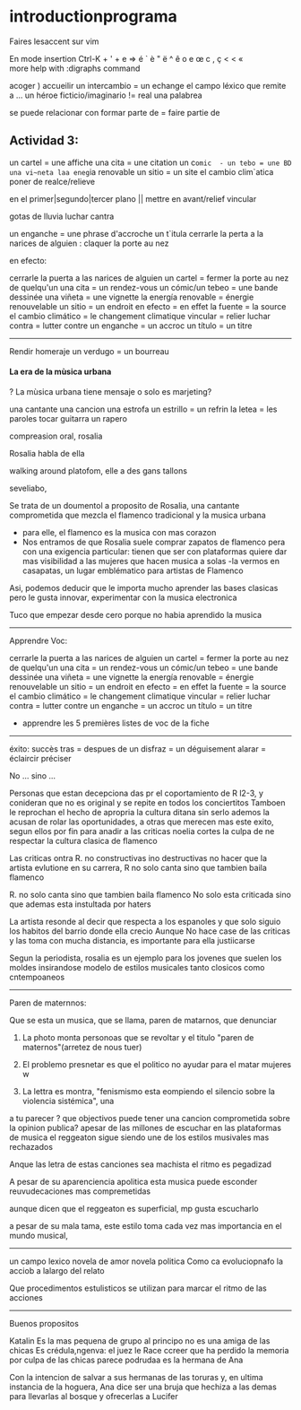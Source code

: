 # introductionprograma

Faires lesaccent sur vim

En mode insertion
Ctrl-K + ' + e => é
         `        è
         "        ë
         ^        ê
         o   e    œ
         c   ,    ç
         <   <    «    
more help with :digraphs command

acoger ) accueilir
un intercambio = un echange
el campo léxico que remite a ...
un héroe ficticio/imaginario != real
una palabrea

se puede  relacionar con formar parte de = faire partie de 

## Actividad 3:

un cartel = une affiche
una cita = une citation
un c`omic  - un tebo = une BD
una vi~neta
laa eneg`ia renovable
un sitio = un site
el cambio clim`atica poner de realce/relieve

en el primer|segundo|tercer plano || mettre en avant/relief
vincular

gotas de lluvia
luchar cantra

un enganche = une phrase d'accroche
un t`itula
cerrarle la perta a la narices de alguien : claquer la porte au nez

en efecto:

cerrarle la puerta a las narices de alguien un cartel = fermer la porte au nez de quelqu'un
una cita = un rendez-vous
un cómic/un tebeo = une bande dessinée
una viñeta = une vignette
la energía renovable = énergie renouvelable
un sitio = un endroit
en efecto = en effet
la fuente = la source
el cambio climático = le changement climatique
vincular = relier
luchar contra = lutter contre
un enganche = un accroc
un título = un titre

---

Rendir homeraje
un verdugo = un bourreau

#### La era de la mùsica urbana
? La mùsica urbana tiene mensaje o solo es marjeting?

una cantante
una cancion
una estrofa
un estrillo = un refrin
la letea = les paroles
tocar guitarra
un rapero

compreasion oral, rosalia

Rosalia habla de ella

walking around platofom, elle a des gans tallons

seveliabo, 


Se trata de un doumentol a proposito de Rosalia, una cantante comprometida que mezcla el flamenco tradicional y la musica urbana
- para elle, el flamenco es la musica con mas corazon
- Nos entramos de que Rosalia suele comprar zapatos de flamenco pera con una exigencia particular: tienen que ser con plataformas
quiere dar mas visibilidad a las mujeres que hacen musica a solas
-la vermos en casapatas, un lugar emblématico para artistas de Flamenco

Asi, podemos deducir que le importa mucho aprender las bases clasicas pero le gusta innovar, experimentar con la musica electronica

Tuco que empezar desde cero porque no habia aprendido la musica


--- 
Apprendre Voc:

cerrarle la puerta a las narices de alguien un cartel = fermer la porte au nez de quelqu'un
una cita = un rendez-vous
un cómic/un tebeo = une bande dessinée
una viñeta = une vignette
la energía renovable = énergie renouvelable
un sitio = un endroit
en efecto = en effet
la fuente = la source
el cambio climático = le changement climatique
vincular = relier
luchar contra = lutter contre
un enganche = un accroc
un título = un titre

  + apprendre les 5 premières listes de voc de la fiche
---

éxito: succès
tras = despues de
un disfraz = un déguisement
alarar = éclaircir préciser


No ... sino ...

Personas que estan decepciona das pr el coportamiento de R
l2-3, y conideran que no es original y se repite en todos los conciertitos
Tamboen le reprochan el hecho de apropria  la cultura ditana sin serlo ademos la acusan de rolar las oportunidades, a otras que merecen mas este exito, segun ellos por fin para anadir a las criticas noelia cortes la culpa de ne respectar la cultura clasica de flamenco

Las criticas ontra R. no constructivas ino destructivas no hacer que la artista evlutione en su carrera, R no solo canta sino que tambien baila flamenco

R. no solo canta sino que tambien baila flamenco
No solo esta criticada sino que ademas esta instultada por haters


La artista resonde al decir que respecta a los espanoles y que solo siguio los habitos del barrio donde ella crecio
Aunque No hace case de las criticas y las toma con mucha distancia, es importante para ella justiicarse


Segun la periodista, rosalia es un ejemplo para los jovenes que suelen los moldes insirandose modelo de estilos musicales tanto closicos como cntempoaneos


---


Paren de maternnos:

Que se esta un musica, que se llama, paren de matarnos, que denunciar 

1) La photo monta personoas que se revoltar y el titulo "paren de maternos"(arretez de nous tuer)

2) El problemo presnetar es que el politico no ayudar para el matar mujeres
w
3) La lettra es montra, "fenismismo esta eompiendo el silencio sobre la violencia sistémica", una 


a tu parecer ? que objectivos puede tener una cancion comprometida sobre la opinion publica?
apesar de las millones de escuchar en las plataformas de musica el reggeaton sigue siendo une de los estilos musivales mas rechazados

Anque las letra de estas canciones sea machista el ritmo es pegadizad

A pesar de su aparenciencia apolitica esta musica puede esconder reuvudecaciones mas compremetidas

aunque dicen que el reggeaton es superficial, mp gusta escucharlo

a pesar de su mala tama, este estilo toma cada vez mas importancia en el mundo musical,


---


un campo lexico
novela de amor
novela politica
Como ca evoluciopnafo la acciob a lalargo del relato

Que procedimentos estulisticos se utilizan para marcar el ritmo de las acciones


---

Buenos propositos

Katalin
Es la mas pequena de grupo al principo no es una amiga de las chicas
Es crédula,ngenva: el juez le Race ccreer que ha perdido la memoria por culpa de las chicas parece podrudaa
es la hermana de Ana

Con la intencion de salvar a sus hermanas de las toruras y, en ultima instancia de la hoguera, Ana dice ser una bruja que hechiza a las demas para llevarlas al bosque y ofrecerlas a Lucifer
